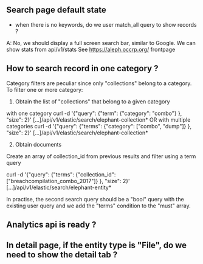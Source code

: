
## Search page default state
 - when there is no keywords, do we user match_all  query to show records ?

A: No, we should display a full screen search bar, similar to Google. We can show stats from api/v1/stats
See https://aleph.occrp.org/ frontpage

## How to search record in one category ?

Category filters are peculiar since only "collections" belong to a category.
To filter one or more category:

1. Obtain the list of "collections" that belong to a given category

with one category
curl -d '{"query": {"term": {"category": "combo"} }, "size": 2}' [...]/api/v1/elastic/search/elephant-collection*
OR with multiple categories
curl -d '{"query": {"terms": {"category": ["combo", "dump"]} }, "size": 2}' [...]/api/v1/elastic/search/elephant-collection*

2. Obtain documents

Create an array of collection_id from previous results and filter using a term query

curl -d '{"query": {"terms": {"collection_id": ["breachcompilation_combo_2017"]} }, "size": 2}' [...]/api/v1/elastic/search/elephant-entity*

In practise, the second search query should be a "bool" query with the existing user query and we add the "terms" condition to the "must" array.


## Analytics api is ready ?


## In detail page, if the entity type is "File", do we need to show the detail tab ?
